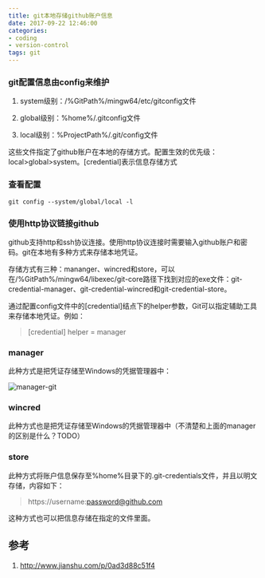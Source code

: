 ```yaml
---
title: git本地存储github账户信息
date: 2017-09-22 12:46:00
categories:
- coding
- version-control
tags: git
---
```

### git配置信息由config来维护

1. system级别：/%GitPath%/mingw64/etc/gitconfig文件

2. global级别：%home%/.gitconfig文件

3. local级别：%ProjectPath%/.git/config文件

这些文件指定了github账户在本地的存储方式。配置生效的优先级：local>global>system。[credential]表示信息存储方式
<!--more-->
### 查看配置

`git config --system/global/local -l`

### 使用http协议链接github

github支持http和ssh协议连接。使用http协议连接时需要输入github账户和密码。git在本地有多种方式来存储本地凭证。

存储方式有三种：mananger、wincred和store，可以在/%GitPath%/mingw64/libexec/git-core路径下找到对应的exe文件：git-credential-manager、git-credential-wincred和git-credential-store。

通过配置config文件中的[credential]结点下的helper参数，Git可以指定辅助工具来存储本地凭证。例如：

> [credential]
>    helper = manager

### manager

此种方式是把凭证存储至Windows的凭据管理器中：

![manager-git](/img/manager-git.jpg)

### wincred

此种方式也是把凭证存储至Windows的凭据管理器中（不清楚和上面的manager的区别是什么？TODO）

### store

此种方式将账户信息保存至%home%目录下的.git-credentials文件，并且以明文存储，内容如下：

> https://username:password@github.com

这种方式也可以把信息存储在指定的文件里面。



## 参考

1. http://www.jianshu.com/p/0ad3d88c51f4